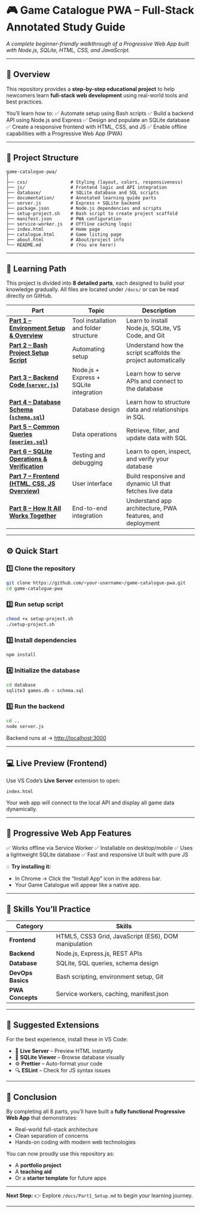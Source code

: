 # 🎮 Game Catalogue PWA – Full-Stack Annotated Study Guide

*A complete beginner-friendly walkthrough of a Progressive Web App built with Node.js, SQLite, HTML, CSS, and JavaScript.*

---

## 📘 Overview

This repository provides a **step-by-step educational project** to help newcomers learn **full-stack web development** using real-world tools and best practices.

You’ll learn how to:
✅ Automate setup using Bash scripts
✅ Build a backend API using Node.js and Express
✅ Design and populate an SQLite database
✅ Create a responsive frontend with HTML, CSS, and JS
✅ Enable offline capabilities with a Progressive Web App (PWA)

---

## 🧭 Project Structure

```
game-catalogue-pwa/
│
├── css/                # Styling (layout, colors, responsiveness)
├── js/                 # Frontend logic and API integration
├── database/           # SQLite database and SQL scripts
├── documentation/      # Annotated learning guide parts
├── server.js           # Express + SQLite backend
├── package.json        # Node.js dependencies and scripts
├── setup-project.sh    # Bash script to create project scaffold
├── manifest.json       # PWA configuration
├── service-worker.js   # Offline caching logic
├── index.html          # Home page
├── catalogue.html      # Game listing page
├── about.html          # About/project info
└── README.md           # (You are here!)
```

---

## 🧩 Learning Path

This project is divided into **8 detailed parts**, each designed to build your knowledge gradually.
All files are located under `/docs/` or can be read directly on GitHub.

| Part                                                                             | Topic                                  | Description                                                   |
| -------------------------------------------------------------------------------- | -------------------------------------- | ------------------------------------------------------------- |
| [**Part 1 – Environment Setup & Overview**](docs/part1_environment_setup.md)                 | Tool installation and folder structure | Learn to install Node.js, SQLite, VS Code, and Git            |
| [**Part 2 – Bash Project Setup Script**](docs/part2_bash_setup.md)               | Automating setup                       | Understand how the script scaffolds the project automatically |
| [**Part 3 – Backend Code (`server.js`)**](docs/part3_backend_code.md)                 | Node.js + Express + SQLite integration | Learn how to serve APIs and connect to the database           |
| [**Part 4 – Database Schema (`schema.sql`)**](docs/part4_database_schema.md)     | Database design                        | Learn how to structure data and relationships in SQL          |
| [**Part 5 – Common Queries (`queries.sql`)**](docs/part5_common_queries.md)             | Data operations                        | Retrieve, filter, and update data with SQL                    |
| [**Part 6 – SQLite Operations & Verification**](docs/part6_sqlite_operations.md) | Testing and debugging                  | Learn to open, inspect, and verify your database              |
| [**Part 7 – Frontend (HTML, CSS, JS Overview)**](docs/part7_frontend_overview.md)         | User interface                         | Build responsive and dynamic UI that fetches live data        |
| [**Part 8 – How It All Works Together**](docs/part8_integration.md)              | End-to-end integration                 | Understand app architecture, PWA features, and deployment     |

---

## ⚙️ Quick Start

### 1️⃣ Clone the repository

```bash
git clone https://github.com/<your-username>/game-catalogue-pwa.git
cd game-catalogue-pwa
```

### 2️⃣ Run setup script

```bash
chmod +x setup-project.sh
./setup-project.sh
```

### 3️⃣ Install dependencies

```bash
npm install
```

### 4️⃣ Initialize the database

```bash
cd database
sqlite3 games.db < schema.sql
```

### 5️⃣ Run the backend

```bash
cd ..
node server.js
```

Backend runs at → [http://localhost:3000](http://localhost:3000)

---

## 💻 Live Preview (Frontend)

Use VS Code’s **Live Server** extension to open:

```
index.html
```

Your web app will connect to the local API and display all game data dynamically.

---

## 📱 Progressive Web App Features

✅ Works offline via Service Worker
✅ Installable on desktop/mobile
✅ Uses a lightweight SQLite database
✅ Fast and responsive UI built with pure JS

💡 **Try installing it:**

* In Chrome → Click the “Install App” icon in the address bar.
* Your Game Catalogue will appear like a native app.

---

## 🧠 Skills You’ll Practice

| Category          | Skills                                               |
| ----------------- | ---------------------------------------------------- |
| **Frontend**      | HTML5, CSS3 Grid, JavaScript (ES6), DOM manipulation |
| **Backend**       | Node.js, Express.js, REST APIs                       |
| **Database**      | SQLite, SQL queries, schema design                   |
| **DevOps Basics** | Bash scripting, environment setup, Git               |
| **PWA Concepts**  | Service workers, caching, manifest.json              |

---

## 🧩 Suggested Extensions

For the best experience, install these in VS Code:

* 🧱 **Live Server** – Preview HTML instantly
* 🧩 **SQLite Viewer** – Browse database visually
* ⚙️ **Prettier** – Auto-format your code
* 🔍 **ESLint** – Check for JS syntax issues

---

## 🏁 Conclusion

By completing all 8 parts, you’ll have built a **fully functional Progressive Web App** that demonstrates:

* Real-world full-stack architecture
* Clean separation of concerns
* Hands-on coding with modern web technologies

You can now proudly use this repository as:

* A **portfolio project**
* A **teaching aid**
* Or a **starter template** for future apps

---

**Next Step:**
👉 Explore `/docs/Part1_Setup.md` to begin your learning journey.

---
